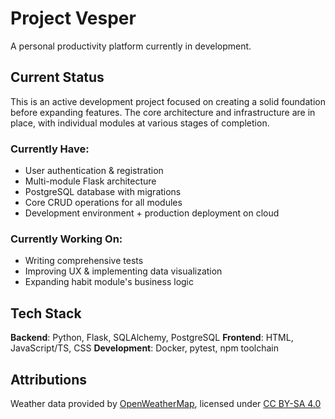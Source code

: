 # Project Vesper
A personal productivity platform currently in development.

## Current Status
This is an active development project focused on creating a solid foundation before expanding features. 
The core architecture and infrastructure are in place, with individual modules at various stages of completion.

### Currently Have:
- User authentication & registration
- Multi-module Flask architecture
- PostgreSQL database with migrations
- Core CRUD operations for all modules
- Development environment + production deployment on cloud

### Currently Working On:
- Writing comprehensive tests
- Improving UX & implementing data visualization
- Expanding habit module's business logic
  
## Tech Stack
**Backend**: Python, Flask, SQLAlchemy, PostgreSQL
**Frontend**: HTML, JavaScript/TS, CSS
**Development**: Docker, pytest, npm toolchain




## Attributions
Weather data provided by [OpenWeatherMap](https://openweathermap.org/), licensed under [CC BY-SA 4.0](https://creativecommons.org/licenses/by-sa/4.0/)